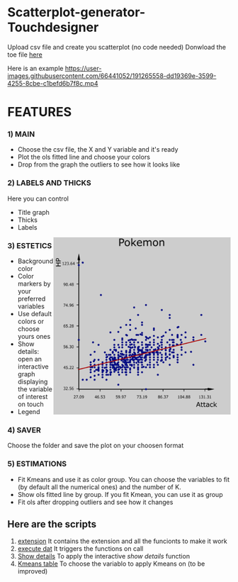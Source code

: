 # Scatterplot-generator-Touchdesigner
Upload csv file and create you scatterplot (no code needed)
Donwload the toe file [here](https://github.com/tommella90/Scatterplot-generator-Touchdesigner/blob/main/scatterplot.1.toe)

Here is an example
https://user-images.githubusercontent.com/66441052/191265558-dd19369e-3599-4255-8cbe-c1befd6b7f8c.mp4

# FEATURES
### 1) MAIN
- Choose the csv file, the X and Y variable and it's ready
- Plot the ols fitted line and choose your colors
- Drop from the graph the outliers to see how it looks like


### 2) LABELS AND THICKS
Here you can control
- Title graph
- Thicks
- Labels
<img align="right" width="400" height="400" src="https://github.com/tommella90/Scatterplot-generator-Touchdesigner/blob/main/img/main.png">


### 3) ESTETICS
- Background color
- Color markers by your preferred variables
- Use default colors or choose yours ones
- Show details: open an interactive graph displaying the variable of interest on touch
- Legend


### 4) SAVER
Choose the folder and save the plot on your choosen format


### 5) ESTIMATIONS 
- Fit Kmeans and use it as color group. You can choose the variables to fit (by default all the numerical ones) and the number of K.
- Show ols fitted line by group. If you fit Kmean, you can use it as group 
- Fit ols after dropping outliers and see how it changes


## Here are the scripts
1) [extension](https://github.com/tommella90/Scatterplot-generator-Touchdesigner/blob/main/scatter_ext.py)
   It contains the extension and all the funcionts to make it work
2) [execute dat](https://github.com/tommella90/Scatterplot-generator-Touchdesigner/blob/main/ex_dat.py)
   It triggers the functions on call
3) [Show details](https://github.com/tommella90/Scatterplot-generator-Touchdesigner/blob/main/interactive.py) 
   To apply the interactive *show details* function
4) [Kmeans table](https://github.com/tommella90/Scatterplot-generator-Touchdesigner/blob/main/make_table.py)
   To choose the variablo to apply Kmeans on (to be improved)
